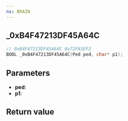 ```yaml
---
ns: BRAIN
---
```

## _0xB4F47213DF45A64C

```c
// 0xB4F47213DF45A64C 0x72FA5EF2
BOOL _0xB4F47213DF45A64C(Ped ped, char* p1);
```


## Parameters
* **ped**: 
* **p1**: 

## Return value
